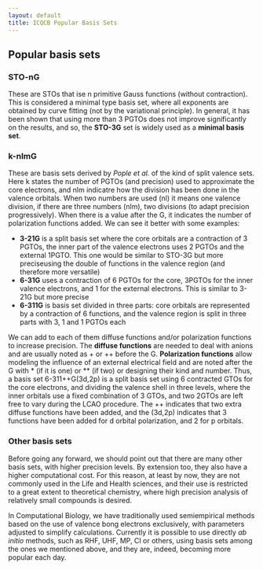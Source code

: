 ```yaml
---
layout: default
title: ICQCB Popular Basis Sets
---
```


Popular basis sets
------------------

### STO-nG

These are STOs that ise n primitive Gauss functions (without contraction). This is considered a minimal type basis set, where all exponents are obtained by curve fitting (not by the variational principle). In general, it has been shown that using more than 3 PGTOs does not improve significantly on the results, and so, the **STO-3G** set is widely used as a **minimal basis set**.

### k-nlmG

These are basis sets derived by *Pople et al.* of the kind of split valence sets. Here k states the number of PGTOs (and precision) used to approximate the core electrons, and nlm indicatre how the division has been done in the valence orbitals. When two numbers are used (nl) it means one valence division, if there are three numbers (nlm), two divisions (to adapt precision progressively). When there is a value after the G, it indicates the number of polarization functions added. We can see it better with some examples:

-   **3-21G** is a split basis set where the core orbitals are a contraction of 3 PGTOs, the inner part of the valence electrons uses 2 PGTOs and the external 1PGTO. This one would be similar to STO-3G but more preciseusing the double of functions in the valence region (and therefore more versatile)
-   **6-31G** uses a contraction of 6 PGTOs for the core, 3PGTOs for the inner valence electrons, and 1 for the external electrons. This is similar to 3-21G but more precise
-   **6-311G** is basis set divided in three parts: core orbitals are represented by a contraction of 6 functions, and the valence region is split in three parts with 3, 1 and 1 PGTOs each

We can add to each of them diffuse functions and/or polarization functions to increase precision. The **diffuse functions** are needed to deal with anions and are usually noted as + or ++ before the G. **Polarization functions** allow modeling the influence of an external electrical field and are noted after the G with \* (if it is one) or \*\* (if two) or designing their kind and number. Thus, a basis set 6-311++G(3d,2p) is a split basis set using 6 contracted GTOs for the core electrons, and dividing the valence shell in three levels, where the inner orbitals use a fixed combination of 3 GTOs, and two 2GTOs are left free to vary during the LCAO procedure. The ++ indicates that two extra diffuse functions have been added, and the (3d,2p) indicates that 3 functions have been added for d orbital polarization, and 2 for p orbitals.

### Other basis sets

Before going any forward, we should point out that there are many other basis sets, with higher precision levels. By extension too, they also have a higher computational cost. For this reason, at least by now, they are not commonly used in the Life and Health sciences, and their use is restricted to a great extent to theoretical chemistry, where high precision analysis of relatively small compounds is desired.

In Computational Biology, we have traditionally used semiempirical methods based on the use of valence bong electrons exclusively, with parameters adjusted to simplify calculations. Currently it is possible to use directly *ab initio* methods, such as RHF, UHF, MP, CI or others, using basis sets among the ones we mentioned above, and they are, indeed, becoming more popular each day.
